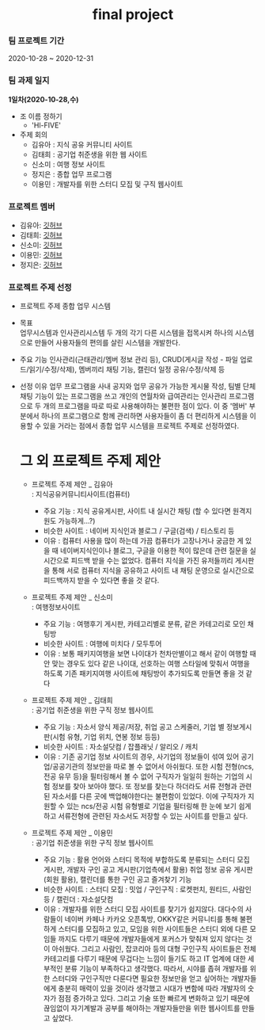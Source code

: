 <div align="center">
        <h1>final project</h1>
  
</div>



### 팀 프로젝트 기간

2020-10-28 ~ 2020-12-31




### 팀 과제 일지

**1일차(2020-10-28,수)**

- 조 이름 정하기
  - 'Hl-FIVE'      
- 주제 회의
  - 김유아 : 지식 공유 커뮤니티 사이트
  - 김태희 : 공기업 취준생을 위한 웹 사이트
  - 신소미 : 여행 정보 사이트
  - 정지은 : 종합 업무 프로그램
  - 이용민 : 개발자를 위한 스터디 모집 및 구직 웹사이트



### 프로젝트 멤버

- 김유아: [깃허브](https://github.com/KimYuah)
- 김태희: [깃허브](https://github.com/TaeheeKim15)
- 신소미: [깃허브](https://github.com/shin-so-mi)
- 이용민: [깃허브](https://github.com/LeeYongMin01)
- 정지은: [깃허브](https://github.com/j-jieun2)



### 프로젝트 주제 선정

- 프로젝트 주제
  종합 업무 시스템
  
- 목표  
  업무시스템과 인사관리시스템 두 개의 각기 다른 시스템을 접목시켜
  하나의 시스템으로 만들어 사용자들의 편의를 살린 시스템을 개발한다.

- 주요 기능 
  인사관리(근태관리/멤버 정보 관리 등), CRUD(게시글 작성 - 파일 업로드/읽기/수정/삭제),
  멤버끼리 채팅 기능, 캘린더 일정 공유/수정/삭제 등

- 선정 이유
  업무 프로그램을 사내 공지와 업무 공유가 가능한 게시물 작성, 팀별 단체 채팅 기능이 있는 프로그램을 쓰고 
  개인의 연월차와 급여관리는 인사관리 프로그램으로 두 개의 프로그램을 따로 따로 사용해야하는 불편한 점이 있다.
  이 중 '멤버' 부분에서  하나의 프로그램으로 함께 관리하면 사용자들이 좀 더 편리하게 시스템을 이용할 수 있을 거라는 점에서
  종합 업무 시스템을 프로젝트 주제로 선정하였다.


  # 그 외 프로젝트 주제 제안 
    * 프로젝트 주제 제안 _ 김유아            
      : 지식공유커뮤니티사이트(컴퓨터)
      - 주요 기능
        : 지식 공유게시판, 사이트 내 실시간 채팅 (할 수 있다면 원격지원도 가능하게...?)
      - 비슷한 사이트
        : 네이버 지식인과 블로그 / 구글(검색) / 티스토리 등
      - 이유
        : 컴퓨터 사용을 많이 하는데 가끔 컴퓨터가 고장나거나 궁금한 게 있을 때 
          네이버지식인이나 블로그, 구글을 이용한 적이 많은데 관련 질문을 실시간으로 피드백 받을 수는 없었다.
          컴퓨터 지식을 가진 유저들끼리 게시판을 통해 서로 컴퓨터 지식을 공유하고 사이트 내 채팅 운영으로 
          실시간으로 피드백까지 받을 수 있다면 좋을 것 같다.

    * 프로젝트 주제 제안 _ 신소미           
      : 여행정보사이트
      - 주요 기능
        : 여행후기 게시판, 카테고리별로 분류, 같은 카테고리로 모인 채팅방
      - 비슷한 사이트
        : 여행에 미치다 / 모두투어
      - 이유
        : 보통 패키지여행을 보면 나이대가 천차만별이고 해서 같이 여행할 때 안 맞는 경우도 있다
          같은 나이대, 선호하는 여행 스타일에 맞춰서 여행을 하도록 기존 패키지여행 사이트에 채팅방이 추가되도록 만들면 좋을 것 같다

    * 프로젝트 주제 제안 _ 김태희           
      : 공기업 취준생을 위한 구직 정보 웹사이트
      - 주요 기능
        : 자소서 양식 제공/저장, 취업 공고 스케줄러, 기업 별 정보게시판(시험 유형, 기업 위치, 연봉 정보 등등)
      - 비슷한 사이트
        : 자소설닷컴 / 잡플래닛 / 알리오 / 캐치 
      - 이유
        : 기존 공기업 정보 사이트의 경우, 사기업의 정보들이 섞여 있어 공기업/공공기관의 정보만을 따로 볼 수 없어서 아쉬웠다.
         또한 시험 전형(ncs, 전공 유무 등)을 필터링해서 볼 수 없어 구직자가 일일히 원하는 기업의 시험 정보를 찾아 보아야 했다. 
         또 정보를 찾는다 하더라도 서류 전형과 관련된 자소서를 다른 곳에 백업해야한다는 불편함이 있었다. 
         이에 구직자가 지원할 수 있는 ncs/전공 시험 유형별로 기업을 필터링해 한 눈에 보기 쉽게 하고 
         서류전형에 관련된 자소서도 저장할 수 있는 사이트를 만들고 싶다.
  
    * 프로젝트 주제 제안 _ 이용민           
      : 공기업 취준생을 위한 구직 정보 웹사이트
      - 주요 기능
        : 활용 언어와 스터디 목적에 부합하도록 분류되는 스터디 모집 게시판, 개발자 구인 공고 게시판(기업측에서 활용)
          취업 정보 공유 게시판(회원 활용), 캘린더를 통한 구인 공고 즐겨찾기 기능
      - 비슷한 사이트
        : 스터디 모집 : 밋업 / 구인구직 : 로켓펀치, 원티드, 사람인 등 / 캘린더 : 자소설닷컴
      - 이유
        : 개발자를 위한 스터디 모집 사이트를 찾기가 쉽지않다. 대다수의 사람들이 네이버 카페나 카카오 오픈톡방, 
          OKKY같은 커뮤니티를 통해 불편하게 스터디를 모집하고 있고, 
          모임을 위한 사이트들은 스터디 외에 다른 모임들 까지도 다루기 때문에 개발자들에게 포커스가 맞춰져 있지 않다는 것이 아쉬웠다.
          그리고 사람인, 잡코리아 등의 대형 구인구직 사이트들은 전체 카테고리를 다루기 때문에 무겁다는 느낌이 들기도 하고
          IT 업계에 대한 세부적인 분류 기능이 부족하다고 생각했다. 따라서, 시야를 좁혀 개발자를 위한 스터디와 구인구직만 다룬다면 
          필요한 정보만을 얻고 싶어하는 개발자들에게 충분히 매력이 있을 것이라 생각했고 시대가 변함에 따라 개발자의 숫자가 점점 증가하고 있다. 
          그리고 기술 또한 빠르게 변화하고 있기 때문에 끊임없이 자기계발과 공부를 해야하는 개발자들만을 위한 웹사이트를 만들고 싶었다.

         

    


